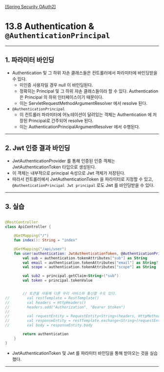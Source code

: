 <nav>
    <a href="../.." target="_blank">[Spring Security OAuth2]</a>
</nav>

# 13.8 Authentication & `@AuthenticationPrincipal`

---

## 1. 파라미터 바인딩
- Authentication 및 그 하위 자손 클래스들은 컨트롤러에서 파라미터에 바인딩받을 수 있다.
  - 미인증 사용자일 경우 null 이 바인딩된다.
  - 정확히는 Principal 및 그 하위 자손 클래스들이라 할 수 있다. Authentication 은 Principal 의 하위 인터페이스이기 때문이다.
  - 이는 ServletRequestMethodArgumentResolver 에서 resolve 된다.
- `@AuthenticationPrincipal`
  - 이 컨트롤러 파라미터에 어노테이션이 달려있는 객체는 Authentication 에 저장된 Principal로 간주되어 resolve 된다.
  - 이는 AuthenticationPrincipalArgumentResolver 에서 수행된다.

---

## 2. Jwt 인증 결과 바인딩
- JwtAuthenticationProvider 를 통해 인증된 인증 객체는 JwtAuthenticationToken 타입으로 생성된다.
- 이 객체는 내부적으로 principal 속성으로 Jwt 객체가 저장된다.
- 따라서 컨트롤러에서 JwtAuthenticationToken 을 파라미터로 지정할 수 있고, `@AuthenticationPrincipal Jwt principal` 로도
Jwt 를 바인딩받을 수 있다.

---

## 3. 실습
```kotlin

@RestController
class ApiController {

    @GetMapping("/")
    fun index(): String = "index"

    @GetMapping("/api/user")
    fun user(authentication: JwtAuthenticationToken, @AuthenticationPrincipal principal: Jwt): Authentication {
        val sub = authentication.tokenAttributes["sub"] as String
        val email = authentication.tokenAttributes["email"] as String?
        val scope = authentication.tokenAttributes["scope"] as String

        val sub2 = principal.getClaim<String>("sub")
        val token = principal.tokenValue


        // 토큰을 사용해 다른 우리 서비스와 통신할 수도 있다.
//        val restTemplate = RestTemplate()
//        val headers = HttpHeaders()
//        headers.add("Authorization", "Bearer $token")
//
//        val requestEntity = RequestEntity<String>(headers, HttpMethod.GET, URI("http://localhost:8082"))
//        val responseEntity = restTemplate.exchange<String>(requestEntity)
//        val body = responseEntity.body

        return authentication
    }
}
```
- JwtAuthenticationToken 및 Jwt 를 파라미터 바인딩을 통해 받아오는 것을 실습했다.

---
